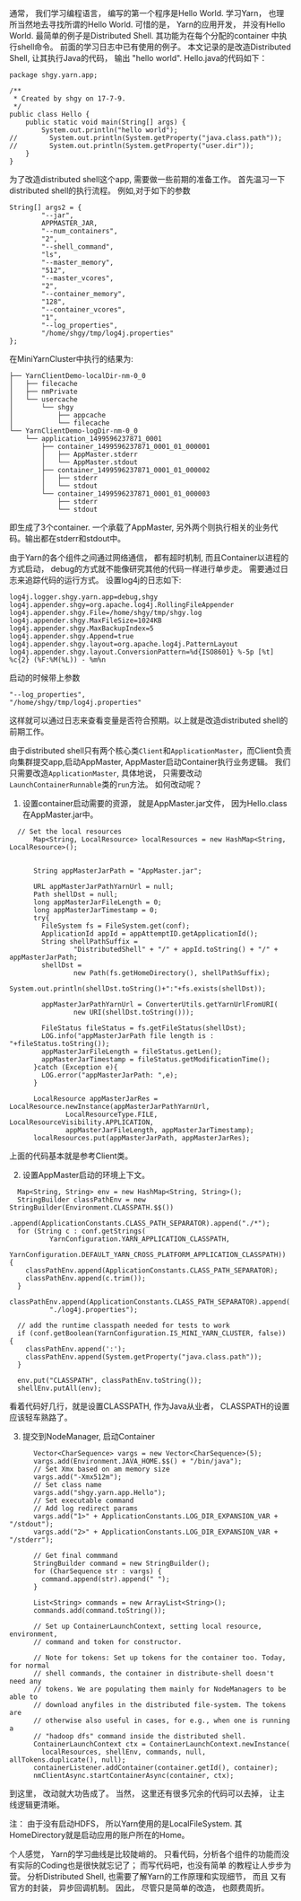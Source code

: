 通常， 我们学习编程语言， 编写的第一个程序是Hello World. 学习Yarn， 也理所当然地去寻找所谓的Hello World.
可惜的是， Yarn的应用开发， 并没有Hello World. 最简单的例子是Distributed Shell. 其功能为在每个分配的container
中执行shell命令。 前面的学习日志中已有使用的例子。 本文记录的是改造Distributed Shell, 让其执行Java的代码， 输出
"hello world".
Hello.java的代码如下：
```
package shgy.yarn.app;

/**
 * Created by shgy on 17-7-9.
 */
public class Hello {
    public static void main(String[] args) {
        System.out.println("hello world");
//        System.out.println(System.getProperty("java.class.path"));
//        System.out.println(System.getProperty("user.dir"));
    }
}
```

为了改造distributed shell这个app, 需要做一些前期的准备工作。 首先温习一下distributed shell的执行流程。
例如,对于如下的参数
```
String[] args2 = {
        "--jar",
        APPMASTER_JAR,
        "--num_containers",
        "2",
        "--shell_command",
        "ls",
        "--master_memory",
        "512",
        "--master_vcores",
        "2",
        "--container_memory",
        "128",
        "--container_vcores",
        "1",
        "--log_properties",
        "/home/shgy/tmp/log4j.properties"
};
```
在MiniYarnCluster中执行的结果为:
```
├── YarnClientDemo-localDir-nm-0_0
│   ├── filecache
│   ├── nmPrivate
│   └── usercache
│       └── shgy
│           ├── appcache
│           └── filecache
└── YarnClientDemo-logDir-nm-0_0
    └── application_1499596237871_0001
        ├── container_1499596237871_0001_01_000001
        │   ├── AppMaster.stderr
        │   └── AppMaster.stdout
        ├── container_1499596237871_0001_01_000002
        │   ├── stderr
        │   └── stdout
        └── container_1499596237871_0001_01_000003
            ├── stderr
            └── stdout
```
即生成了3个container. 一个承载了AppMaster, 另外两个则执行相关的业务代码。输出都在stderr和stdout中。

由于Yarn的各个组件之间通过网络通信， 都有超时机制, 而且Container以进程的方式启动，
debug的方式就不能像研究其他的代码一样进行单步走。 需要通过日志来追踪代码的运行方式。
设置log4j的日志如下:
```
log4j.logger.shgy.yarn.app=debug,shgy
log4j.appender.shgy=org.apache.log4j.RollingFileAppender
log4j.appender.shgy.File=/home/shgy/tmp/shgy.log
log4j.appender.shgy.MaxFileSize=1024KB
log4j.appender.shgy.MaxBackupIndex=5
log4j.appender.shgy.Append=true
log4j.appender.shgy.layout=org.apache.log4j.PatternLayout
log4j.appender.shgy.layout.ConversionPattern=%d{ISO8601} %-5p [%t] %c{2} (%F:%M(%L)) - %m%n
```
启动的时候带上参数
```
"--log_properties",
"/home/shgy/tmp/log4j.properties"
```
这样就可以通过日志来查看变量是否符合预期。以上就是改造distributed shell的前期工作。

由于distributed shell只有两个核心类`Client`和`ApplicationMaster`，而Client负责向集群提交app,启动AppMaster,
AppMaster启动Container执行业务逻辑。 我们只需要改造`ApplicationMaster`, 具体地说， 只需要改动`LaunchContainerRunnable`类的`run`方法。
如何改动呢？
1. 设置container启动需要的资源， 就是AppMaster.jar文件， 因为Hello.class在AppMaster.jar中。
```
  // Set the local resources
      Map<String, LocalResource> localResources = new HashMap<String, LocalResource>();


      String appMasterJarPath = "AppMaster.jar";

      URL appMasterJarPathYarnUrl = null;
      Path shellDst = null;
      long appMasterJarFileLength = 0;
      long appMasterJarTimestamp = 0;
      try{
        FileSystem fs = FileSystem.get(conf);
        ApplicationId appId = appAttemptID.getApplicationId();
        String shellPathSuffix =
                "DistributedShell" + "/" + appId.toString() + "/" + appMasterJarPath;
        shellDst =
                new Path(fs.getHomeDirectory(), shellPathSuffix);
        System.out.println(shellDst.toString()+":"+fs.exists(shellDst));

        appMasterJarPathYarnUrl = ConverterUtils.getYarnUrlFromURI(
                new URI(shellDst.toString()));

        FileStatus fileStatus = fs.getFileStatus(shellDst);
        LOG.info("appMasterJarPath file length is : "+fileStatus.toString());
        appMasterJarFileLength = fileStatus.getLen();
        appMasterJarTimestamp = fileStatus.getModificationTime();
      }catch (Exception e){
        LOG.error("appMasterJarPath: ",e);
      }

      LocalResource appMasterJarRes = LocalResource.newInstance(appMasterJarPathYarnUrl,
              LocalResourceType.FILE, LocalResourceVisibility.APPLICATION,
              appMasterJarFileLength, appMasterJarTimestamp);
      localResources.put(appMasterJarPath, appMasterJarRes);
```
上面的代码基本就是参考Client类。

2. 设置AppMaster启动的环境上下文。
```
  Map<String, String> env = new HashMap<String, String>();
  StringBuilder classPathEnv = new StringBuilder(Environment.CLASSPATH.$$())
          .append(ApplicationConstants.CLASS_PATH_SEPARATOR).append("./*");
  for (String c : conf.getStrings(
          YarnConfiguration.YARN_APPLICATION_CLASSPATH,
          YarnConfiguration.DEFAULT_YARN_CROSS_PLATFORM_APPLICATION_CLASSPATH)) {
    classPathEnv.append(ApplicationConstants.CLASS_PATH_SEPARATOR);
    classPathEnv.append(c.trim());
  }
  classPathEnv.append(ApplicationConstants.CLASS_PATH_SEPARATOR).append(
          "./log4j.properties");

  // add the runtime classpath needed for tests to work
  if (conf.getBoolean(YarnConfiguration.IS_MINI_YARN_CLUSTER, false)) {
    classPathEnv.append(':');
    classPathEnv.append(System.getProperty("java.class.path"));
  }

  env.put("CLASSPATH", classPathEnv.toString());
  shellEnv.putAll(env);
```
看着代码好几行，就是设置CLASSPATH, 作为Java从业者， CLASSPATH的设置应该轻车熟路了。

3. 提交到NodeManager, 启动Container
```
      Vector<CharSequence> vargs = new Vector<CharSequence>(5);
      vargs.add(Environment.JAVA_HOME.$$() + "/bin/java");
      // Set Xmx based on am memory size
      vargs.add("-Xmx512m");
      // Set class name
      vargs.add("shgy.yarn.app.Hello");
      // Set executable command
      // Add log redirect params
      vargs.add("1>" + ApplicationConstants.LOG_DIR_EXPANSION_VAR + "/stdout");
      vargs.add("2>" + ApplicationConstants.LOG_DIR_EXPANSION_VAR + "/stderr");

      // Get final commmand
      StringBuilder command = new StringBuilder();
      for (CharSequence str : vargs) {
        command.append(str).append(" ");
      }

      List<String> commands = new ArrayList<String>();
      commands.add(command.toString());

      // Set up ContainerLaunchContext, setting local resource, environment,
      // command and token for constructor.

      // Note for tokens: Set up tokens for the container too. Today, for normal
      // shell commands, the container in distribute-shell doesn't need any
      // tokens. We are populating them mainly for NodeManagers to be able to
      // download anyfiles in the distributed file-system. The tokens are
      // otherwise also useful in cases, for e.g., when one is running a
      // "hadoop dfs" command inside the distributed shell.
      ContainerLaunchContext ctx = ContainerLaunchContext.newInstance(
        localResources, shellEnv, commands, null, allTokens.duplicate(), null);
      containerListener.addContainer(container.getId(), container);
      nmClientAsync.startContainerAsync(container, ctx);
```
到这里， 改动就大功告成了。 当然， 这里还有很多冗余的代码可以去掉， 让主线逻辑更清晰。

注： 由于没有启动HDFS， 所以Yarn使用的是LocalFileSystem. 其HomeDirectory就是启动应用的账户所在的Home。

个人感觉， Yarn的学习曲线是比较陡峭的。 
只看代码，分析各个组件的功能而没有实际的Coding也是很快就忘记了； 而写代码吧，也没有简单
的教程让人步步为营。 分析Distributed Shell, 也需要了解Yarn的工作原理和实现细节， 而且
又有官方的封装， 异步回调机制。 因此， 尽管只是简单的改造， 也颇费周折。



